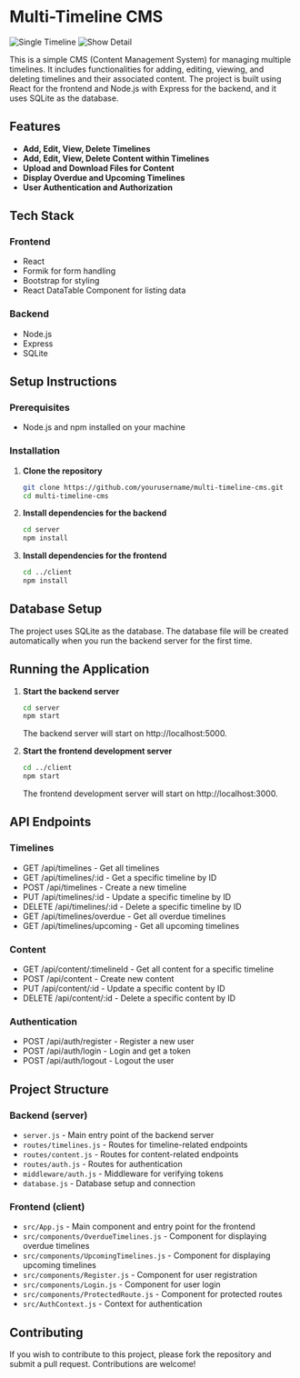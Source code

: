 # Multi-Timeline CMS

![Single Timeline](https://mzn0.dev/screencapture-localhost-3000-2024-07-20-19_22_23%20(1).png)
![Show Detail](screencapture-localhost-3000-2024-07-20-19_22_54.png)

This is a simple CMS (Content Management System) for managing multiple timelines. It includes functionalities for adding, editing, viewing, and deleting timelines and their associated content. The project is built using React for the frontend and Node.js with Express for the backend, and it uses SQLite as the database.

## Features

- **Add, Edit, View, Delete Timelines**
- **Add, Edit, View, Delete Content within Timelines**
- **Upload and Download Files for Content**
- **Display Overdue and Upcoming Timelines**
- **User Authentication and Authorization**

## Tech Stack

### Frontend

- React
- Formik for form handling
- Bootstrap for styling
- React DataTable Component for listing data

### Backend

- Node.js
- Express
- SQLite

## Setup Instructions

### Prerequisites

- Node.js and npm installed on your machine

### Installation

1. **Clone the repository**

   ```bash
   git clone https://github.com/yourusername/multi-timeline-cms.git
   cd multi-timeline-cms
   ```

2. **Install dependencies for the backend**

   ```bash
   cd server
   npm install
   ```

3. **Install dependencies for the frontend**

   ```bash
   cd ../client
   npm install
   ```

## Database Setup

The project uses SQLite as the database. The database file will be created automatically when you run the backend server for the first time.

## Running the Application

1. **Start the backend server**

   ```bash
   cd server
   npm start
   ```

   The backend server will start on http://localhost:5000.

2. **Start the frontend development server**

   ```bash
   cd ../client
   npm start
   ```

   The frontend development server will start on http://localhost:3000.

## API Endpoints

### Timelines
- GET /api/timelines - Get all timelines
- GET /api/timelines/:id - Get a specific timeline by ID
- POST /api/timelines - Create a new timeline
- PUT /api/timelines/:id - Update a specific timeline by ID
- DELETE /api/timelines/:id - Delete a specific timeline by ID
- GET /api/timelines/overdue - Get all overdue timelines
- GET /api/timelines/upcoming - Get all upcoming timelines

### Content

- GET /api/content/:timelineId - Get all content for a specific timeline
- POST /api/content - Create new content
- PUT /api/content/:id - Update a specific content by ID
- DELETE /api/content/:id - Delete a specific content by ID

### Authentication

- POST /api/auth/register - Register a new user
- POST /api/auth/login - Login and get a token
- POST /api/auth/logout - Logout the user

## Project Structure

### Backend (server)
- `server.js` - Main entry point of the backend server
- `routes/timelines.js` - Routes for timeline-related endpoints
- `routes/content.js` - Routes for content-related endpoints
- `routes/auth.js` - Routes for authentication
- `middleware/auth.js` - Middleware for verifying tokens
- `database.js` - Database setup and connection

### Frontend (client)

- `src/App.js` - Main component and entry point for the frontend
- `src/components/OverdueTimelines.js` - Component for displaying overdue timelines
- `src/components/UpcomingTimelines.js` - Component for displaying upcoming timelines
- `src/components/Register.js` - Component for user registration
- `src/components/Login.js` - Component for user login
- `src/components/ProtectedRoute.js` - Component for protected routes
- `src/AuthContext.js` - Context for authentication

## Contributing

If you wish to contribute to this project, please fork the repository and submit a pull request. Contributions are welcome!
